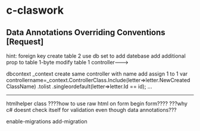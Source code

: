 # c-claswork

Data Annotations
Overriding Conventions [Request]
-------------
hint: foreign key
create table 2
use db set to add datebase
add additional prop to table 1-byte
modify table 1 controller--->

dbcontext _context
create same controller with name add assign 1 to 1
 var controllername=_context.ControllerClass.Include(letter=>letter.NewCreatedClassName)
    .tolist
    .singleordefault(letter=>letter.Id == id);
...

---------------
htmlhelper class
????how to use raw html on form begin form????
???why c# doesnt check itself for validation even though data annotations???



enable-migrations 
add-migration

 





